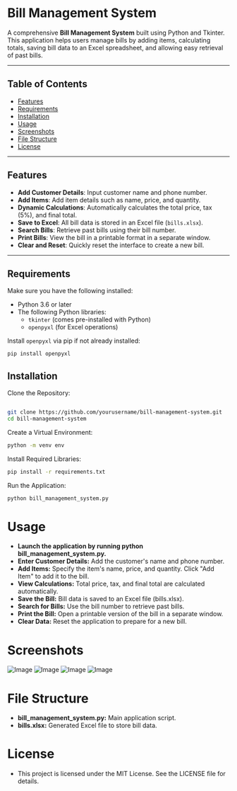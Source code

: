 # Bill Management System

A comprehensive **Bill Management System** built using Python and Tkinter. This application helps users manage bills by adding items, calculating totals, saving bill data to an Excel spreadsheet, and allowing easy retrieval of past bills.

---

## Table of Contents

- [Features](#features)
- [Requirements](#requirements)
- [Installation](#installation)
- [Usage](#usage)
- [Screenshots](#screenshots)
- [File Structure](#file-structure)
- [License](#license)


---

## Features

- **Add Customer Details**: Input customer name and phone number.
- **Add Items**: Add item details such as name, price, and quantity.
- **Dynamic Calculations**: Automatically calculates the total price, tax (5%), and final total.
- **Save to Excel**: All bill data is stored in an Excel file (`bills.xlsx`).
- **Search Bills**: Retrieve past bills using their bill number.
- **Print Bills**: View the bill in a printable format in a separate window.
- **Clear and Reset**: Quickly reset the interface to create a new bill.

---

## Requirements

Make sure you have the following installed:

- Python 3.6 or later
- The following Python libraries:
  - `tkinter` (comes pre-installed with Python)
  - `openpyxl` (for Excel operations)

Install `openpyxl` via pip if not already installed:
```bash
pip install openpyxl
```

## Installation

Clone the Repository:

```bash

git clone https://github.com/yourusername/bill-management-system.git
cd bill-management-system
```

Create a Virtual Environment:

```bash
python -m venv env
```

Install Required Libraries:

```bash
pip install -r requirements.txt
```
Run the Application:

```bash
python bill_management_system.py
```

# Usage

- **Launch the application by running python bill_management_system.py.**
- **Enter Customer Details:** Add the customer's name and phone number.
- **Add Items:** Specify the item's name, price, and quantity. Click "Add Item" to add it to the bill.
- **View Calculations:** Total price, tax, and final total are calculated automatically.
- **Save the Bill:** Bill data is saved to an Excel file (bills.xlsx).
- **Search for Bills:** Use the bill number to retrieve past bills.
- **Print the Bill:** Open a printable version of the bill in a separate window.
- **Clear Data:** Reset the application to prepare for a new bill.

# Screenshots
![Image](https://github.com/user-attachments/assets/789759c0-3f53-4ed6-aff7-486063b04847)
![Image](https://github.com/user-attachments/assets/72f20eee-9fd7-44a6-8917-a10de2999d6b)
![Image](https://github.com/user-attachments/assets/9bce1986-c541-40be-a290-570046137cbb)
![Image](https://github.com/user-attachments/assets/839cac31-3c91-4e12-baa7-afc8cb95443d)

# File Structure
- **bill_management_system.py:** Main application script.
- **bills.xlsx:** Generated Excel file to store bill data.

# License
- This project is licensed under the MIT License. See the LICENSE file for details.
